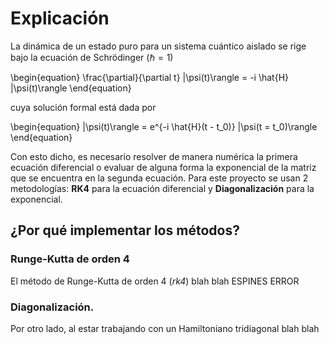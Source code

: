 # Explicación

La dinámica de un estado puro para un sistema cuántico aislado se rige bajo la ecuación de Schrödinger ($\hbar = 1$)

\begin{equation}
\frac{\partial}{\partial t} |\psi(t)\rangle = -i \hat{H} |\psi(t)\rangle
\end{equation}

cuya solución formal está dada por

\begin{equation}
|\psi(t)\rangle = e^{-i \hat{H}(t - t_0)} |\psi(t = t_0)\rangle
\end{equation}

Con esto dicho, es necesario resolver de manera numérica la primera ecuación diferencial o evaluar de alguna forma la exponencial de la matriz que se encuentra en la segunda ecuación. Para este proyecto se usan 2 metodologías: **RK4** para la ecuación diferencial y **Diagonalización** para la exponencial.

## ¿Por qué implementar los métodos?

### Runge-Kutta de orden 4
El método de Runge-Kutta de orden 4 (_rk4_) blah blah ESPINES ERROR 

### Diagonalización. 
Por otro lado, al estar trabajando con un Hamiltoniano tridiagonal blah blah
